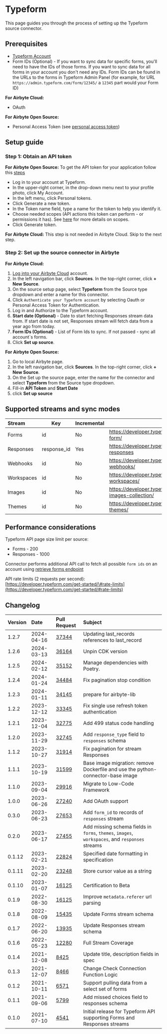 # Typeform

This page guides you through the process of setting up the Typeform source connector.

## Prerequisites

- [Typeform Account](https://www.typeform.com/)
- Form IDs (Optional) - If you want to sync data for specific forms, you'll need to have the IDs of those forms. If you want to sync data for all forms in your account you don't need any IDs. Form IDs can be found in the URLs to the forms in Typeform Admin Panel (for example, for URL `https://admin.typeform.com/form/12345/` a `12345` part would your Form ID)
<!-- env:cloud -->
**For Airbyte Cloud:**

- OAuth
<!-- /env:cloud -->

<!-- env:oss -->
**For Airbyte Open Source:**

- Personal Access Token (see [personal access token](https://www.typeform.com/developers/get-started/personal-access-token/))
<!-- /env:oss -->

## Setup guide

### Step 1: Obtain an API token

<!-- env:oss -->
**For Airbyte Open Source:**
To get the API token for your application follow this [steps](https://developer.typeform.com/get-started/personal-access-token/)
* Log in to your account at Typeform.
* In the upper-right corner, in the drop-down menu next to your profile photo, click My Account.
* In the left menu, click Personal tokens.
* Click Generate a new token.
* In the Token name field, type a name for the token to help you identify it.
* Choose needed scopes \(API actions this token can perform - or permissions it has\). See [here](https://www.typeform.com/developers/get-started/scopes/) for more details on scopes.
* Click Generate token.
<!-- /env:oss -->

<!-- env:cloud -->
**For Airbyte Cloud:**
This step is not needed in Airbyte Cloud. Skip to the next step.
<!-- /env:cloud -->

### Step 2: Set up the source connector in Airbyte

<!-- env:cloud -->
**For Airbyte Cloud:**

1. [Log into your Airbyte Cloud](https://cloud.airbyte.com/workspaces) account.
2. In the left navigation bar, click **Sources**. In the top-right corner, click **+ New Source**.
3. On the source setup page, select **Typeform** from the Source type dropdown and enter a name for this connector.
4. Click `Authenticate your Typeform account` by selecting Oauth or Personal Access Token for Authentication.
5. Log in and Authorize to the Typeform account.
6. **Start date (Optional)** - Date to start fetching Responses stream data from. If start date is not set, Responses stream will fetch data from a year ago from today.
7. **Form IDs (Optional)** - List of Form Ids to sync. If not passed - sync all account`s forms.
8. Click **Set up source**.
<!-- /env:cloud -->

<!-- env:oss -->
**For Airbyte Open Source:**

1. Go to local Airbyte page.
2. In the left navigation bar, click **Sources**. In the top-right corner, click **+ New Source**.
3. On the Set up the source page, enter the name for the connector and select **Typeform** from the Source type dropdown.
4. Fill-in **API Token** and **Start Date**
5. click **Set up source**
<!-- /env:oss -->

## Supported streams and sync modes

| Stream     | Key         | Incremental | API Link                                                                    |
|:-----------|-------------|:------------|-----------------------------------------------------------------------------|
| Forms      | id          | No          | https://developer.typeform.com/create/reference/retrieve-form/              |
| Responses  | response_id | Yes         | https://developer.typeform.com/responses/reference/retrieve-responses       |
| Webhooks   | id          | No          | https://developer.typeform.com/webhooks/reference/retrieve-webhooks/        |
| Workspaces | id          | No          | https://developer.typeform.com/create/reference/retrieve-workspaces/        |
| Images     | id          | No          | https://developer.typeform.com/create/reference/retrieve-images-collection/ |
| Themes     | id          | No          | https://developer.typeform.com/create/reference/retrieve-themes/            |

## Performance considerations

Typeform API page size limit per source:

* Forms - 200
* Responses - 1000

Connector performs additional API call to fetch all possible `form ids` on an account using [retrieve forms endpoint](https://developer.typeform.com/create/reference/retrieve-forms/)

API rate limits \(2 requests per second\): [https://developer.typeform.com/get-started/\#rate-limits](https://developer.typeform.com/get-started/#rate-limits)

## Changelog

| Version | Date       | Pull Request                                             | Subject                                                                                         |
|:--------|:-----------|:---------------------------------------------------------|:------------------------------------------------------------------------------------------------|
| 1.2.7   | 2024-04-16 | [37344](https://github.com/airbytehq/airbyte/pull/37344)  | Updating last_records references to last_record |
| 1.2.6   | 2024-03-13 | [36164](https://github.com/airbytehq/airbyte/pull/36164) | Unpin CDK version                                                                               |
| 1.2.5   | 2024-02-12 | [35152](https://github.com/airbytehq/airbyte/pull/35152) | Manage dependencies with Poetry.                                                                |
| 1.2.4   | 2024-01-24 | [34484](https://github.com/airbytehq/airbyte/pull/34484) | Fix pagination stop condition                                                                   |
| 1.2.3   | 2024-01-11 | [34145](https://github.com/airbytehq/airbyte/pull/34145) | prepare for airbyte-lib                                                                         |
| 1.2.2   | 2023-12-12 | [33345](https://github.com/airbytehq/airbyte/pull/33345) | Fix single use refresh token authentication                                                     |
| 1.2.1   | 2023-12-04 | [32775](https://github.com/airbytehq/airbyte/pull/32775) | Add 499 status code handling                                                                    |
| 1.2.0   | 2023-11-29 | [32745](https://github.com/airbytehq/airbyte/pull/32745) | Add `response_type` field to `responses` schema                                                 |
| 1.1.2   | 2023-10-27 | [31914](https://github.com/airbytehq/airbyte/pull/31914) | Fix pagination for stream Responses                                                             |
| 1.1.1   | 2023-10-19 | [31599](https://github.com/airbytehq/airbyte/pull/31599) | Base image migration: remove Dockerfile and use the python-connector-base image                 |
| 1.1.0   | 2023-09-04 | [29916](https://github.com/airbytehq/airbyte/pull/29916) | Migrate to Low-Code Framework                                                                   |
| 1.0.0   | 2023-06-26 | [27240](https://github.com/airbytehq/airbyte/pull/27240) | Add OAuth support                                                                               |
| 0.3.0   | 2023-06-23 | [27653](https://github.com/airbytehq/airbyte/pull/27653) | Add `form_id` to records of `responses` stream                                                  |
| 0.2.0   | 2023-06-17 | [27455](https://github.com/airbytehq/airbyte/pull/27455) | Add missing schema fields in `forms`, `themes`, `images`, `workspaces`, and `responses` streams |
| 0.1.12  | 2023-02-21 | [22824](https://github.com/airbytehq/airbyte/pull/22824) | Specified date formatting in specification                                                      |
| 0.1.11  | 2023-02-20 | [23248](https://github.com/airbytehq/airbyte/pull/23248) | Store cursor value as a string                                                                  |
| 0.1.10  | 2023-01-07 | [16125](https://github.com/airbytehq/airbyte/pull/16125) | Certification to Beta                                                                           |
| 0.1.9   | 2022-08-30 | [16125](https://github.com/airbytehq/airbyte/pull/16125) | Improve `metadata.referer` url parsing                                                          |
| 0.1.8   | 2022-08-09 | [15435](https://github.com/airbytehq/airbyte/pull/15435) | Update Forms   stream schema                                                                    |
| 0.1.7   | 2022-06-20 | [13935](https://github.com/airbytehq/airbyte/pull/13935) | Update Responses stream schema                                                                  |
| 0.1.6   | 2022-05-23 | [12280](https://github.com/airbytehq/airbyte/pull/12280) | Full Stream Coverage                                                                            |
| 0.1.4   | 2021-12-08 | [8425](https://github.com/airbytehq/airbyte/pull/8425)   | Update title, description fields in spec                                                        |
| 0.1.3   | 2021-12-07 | [8466](https://github.com/airbytehq/airbyte/pull/8466)   | Change Check Connection Function Logic                                                          |
| 0.1.2   | 2021-10-11 | [6571](https://github.com/airbytehq/airbyte/pull/6571)   | Support pulling data from a select set of forms                                                 |
| 0.1.1   | 2021-09-06 | [5799](https://github.com/airbytehq/airbyte/pull/5799)   | Add missed choices field to responses schema                                                    |
| 0.1.0   | 2021-07-10 | [4541](https://github.com/airbytehq/airbyte/pull/4541)   | Initial release for Typeform API supporting Forms and Responses streams                         |
